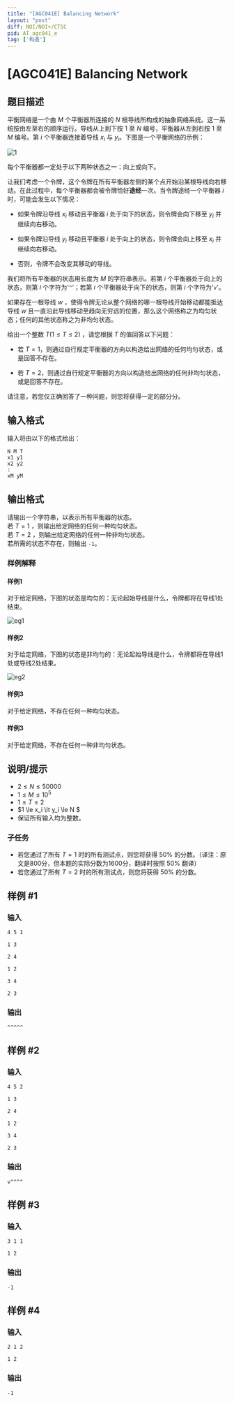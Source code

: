 ```yaml
---
title: "[AGC041E] Balancing Network"
layout: "post"
diff: NOI/NOI+/CTSC
pid: AT_agc041_e
tag: ['构造']
---
```


# [AGC041E] Balancing Network

## 题目描述

平衡网络是一个由 $M$ 个平衡器所连接的 $N$ 根导线所构成的抽象网络系统。这一系统按由左至右的顺序运行。导线从上到下按 $1$ 至 $N$ 编号，平衡器从左到右按 $1$ 至 $M$ 编号。第 $i$ 个平衡器连接着导线 $x_i$ 与 $y_i$。下图是一个平衡网络的示例：

![1](https://cdn.luogu.com.cn/upload/vjudge_pic/AT5696/879f5ab566621f7b08b9e0b92ec0fd4600d0b408.png)

每个平衡器都一定处于以下两种状态之一：向上或向下。

让我们考虑一个令牌，这个令牌在所有平衡器左侧的某个点开始沿某根导线向右移动。在此过程中，每个平衡器都会被令牌恰好**途经**一次。当令牌途经一个平衡器 $i$ 时，可能会发生以下情况：

- 如果令牌沿导线 $x_i$ 移动且平衡器 $i$ 处于向下的状态，则令牌会向下移至 $y_i$ 并继续向右移动。

- 如果令牌沿导线 $y_i$ 移动且平衡器 $i$ 处于向上的状态，则令牌会向上移至 $x_i$ 并继续向右移动。

- 否则，令牌不会改变其移动的导线。

我们将所有平衡器的状态用长度为 $M$ 的字符串表示。若第 $i$ 个平衡器处于向上的状态，则第 $i$ 个字符为'`^`'；若第 $i$ 个平衡器处于向下的状态，则第 $i$ 个字符为'`v`'。

如果存在一根导线 $w$ ，使得令牌无论从整个网络的哪一根导线开始移动都能抵达导线 $w$ 且一直沿此导线移动至趋向无穷远的位置，那么这个网络称之为均匀状态；任何的其他状态称之为非均匀状态。

给出一个整数 $T (1 \le T \le 2)$ ，请您根据 $T$ 的值回答以下问题：

- 若 $T=1$，则通过自行规定平衡器的方向以构造给出网络的任何均匀状态，或是回答不存在。

- 若 $T=2$，则通过自行规定平衡器的方向以构造给出网络的任何非均匀状态，或是回答不存在。

请注意，若您仅正确回答了一种问题，则您将获得一定的部分分。

## 输入格式

输入将由以下的格式给出：

```input
N M T
x1 y1
x2 y2
:
xM yM
````

## 输出格式

请输出一个字符串，以表示所有平衡器的状态。  
若 $T=1$ ，则输出给定网络的任何一种均匀状态。  
若 $T=2$ ，则输出给定网络的任何一种非均匀状态。  
若所需的状态不存在，则输出 `-1`。

### 样例解释

#### 样例1

对于给定网络，下图的状态是均匀的：无论起始导线是什么，令牌都将在导线1处结束。

![eg1](https://cdn.luogu.com.cn/upload/image_hosting/r3dbl02h.png)

#### 样例2

对于给定网络，下图的状态是非均匀的：无论起始导线是什么，令牌都将在导线1处或导线2处结束。

![eg2](https://cdn.luogu.com.cn/upload/image_hosting/afacwy2u.png)

#### 样例3

对于给定网络，不存在任何一种均匀状态。

#### 样例3

对于给定网络，不存在任何一种非均匀状态。

## 说明/提示

- $2 \le N \le 50000$
- $1 \le M \le 10^5$
- $1 \le T \le 2$
- $1 \le x_i \lt y_i \le N $
- 保证所有输入均为整数。

### 子任务

- 若您通过了所有 $T=1$ 时的所有测试点，则您将获得 $50 \%$ 的分数。（译注：原文是800分，但本题的实际分数为1600分，翻译时按照 $50 \%$ 翻译） 
- 若您通过了所有 $T=2$ 时的所有测试点，则您将获得 $50 \%$ 的分数。

## 样例 #1

### 输入

```
4 5 1
1 3
2 4
1 2
3 4
2 3
```

### 输出

```
^^^^^
```

## 样例 #2

### 输入

```
4 5 2
1 3
2 4
1 2
3 4
2 3
```

### 输出

```
v^^^^
```

## 样例 #3

### 输入

```
3 1 1
1 2
```

### 输出

```
-1
```

## 样例 #4

### 输入

```
2 1 2
1 2
```

### 输出

```
-1
```


